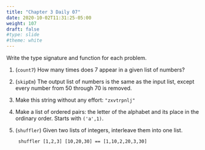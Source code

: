 ```yaml
---
title: "Chapter 3 Daily 07"
date: 2020-10-02T11:31:25-05:00
weight: 107
draft: false
#type: slide
#theme: white
---
```

Write the type signature and function for each problem.

1. (`count7`) How many times does 7 appear in a given list of numbers?
2. (`skipEm`) The output list of numbers is the same as the input
   list, except every number from 50 through 70 is removed.
3. Make this string without any effort: `"zxvtrpnlj"`
4. Make a list of ordered pairs: the letter of the alphabet and its
   place in the ordinary order. Starts with `('a',1)`.
5. (`shuffler`) Given two lists of integers, interleave them into one
   list.
   
        shuffler [1,2,3] [10,20,30] == [1,10,2,20,3,30]
        
